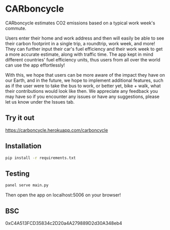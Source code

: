 # CARboncycle

CARboncycle estimates CO2 emissions based on a typical work week's commute.

Users enter their home and work address and then will easily be able to see their carbon footprint in a single trip, a roundtrip, work week, and more! They can further input their car's fuel efficiency and their work week to get a more accurate estimate, along with traffic time. The app kept in mind different countries' fuel efficiency units, thus users from all over the world can use the app effortlessly!

With this, we hope that users can be more aware of the impact they have on our Earth, and in the future, we hope to implement additional features, such as if the user were to take the bus to work, or better yet, bike + walk, what their contributions would look like then. We appreciate any feedback you may have so if you encounter any issues or have any suggestions, please let us know under the Issues tab.

## Try it out
https://carboncycle.herokuapp.com/carboncycle

## Installation

```bash
pip install -r requirements.txt
```

## Testing

```bash
panel serve main.py
```
Then open the app on localhost:5006 on your browser!

## BSC
0xC4A513FCD35834c2D20a4A279889D2d30A348eb4

